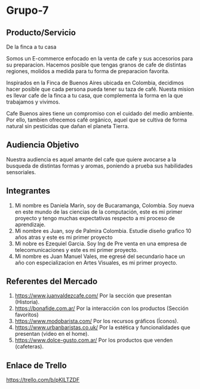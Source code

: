 # Grupo-7

## Producto/Servicio
De la finca a tu casa

Somos un E-commerce enfocado en la venta de cafe y sus accesorios para su preparacion. Hacemos posible que tengas granos de cafe de distintas regiones, molidos a medida para tu forma de preparacion favorita. 

Inspirados en la Finca de Buenos Aires ubicada en Colombia, decidimos hacer posible que cada persona pueda tener su taza de café. Nuesta mision es llevar cafe de la finca a tu casa, que complementa la forma en la que trabajamos y vivimos.

Cafe Buenos aires tiene un compromiso con el cuidado del medio ambiente. Por ello, tambien ofrecemos café orgánico, aquel que se cultiva de forma natural sin pesticidas que dañan el planeta Tierra.


## Audiencia Objetivo
Nuestra audiencia es aquel amante del cafe que quiere avocarse a la busqueda de distintas formas y aromas, poniendo a prueba sus habilidades sensoriales. 

## Integrantes 
1. Mi nombre es Daniela Marín, soy de Bucaramanga, Colombia. Soy nueva en este mundo de las ciencias de la computación, este es mi primer proyecto y tengo muchas expectativas respecto a mi proceso de aprendizaje. 
2. Mi nombre es Juan, soy de Palmira Colombia. Estudie diseño grafico 10 años atras  y este es mi primer proyecto
3. Mi nobre es Ezequiel Garcia. Soy Ing de Pre venta en una empresa de telecomunicaciones y este es mi primer proyecto.
4. Mi nombre es Juan Manuel Vales, me egresé del secundario hace un año con especializacion en Artes Visuales, es mi primer proyecto.

## Referentes del Mercado
1. https://www.juanvaldezcafe.com/ Por la sección que presentan (Historia).
2. https://bonafide.com.ar/ Por la interacción con los productos (Sección favoritos)
3. https://www.modobarista.com/ Por los recursos gráficos (Íconos).
4. https://www.urbanbaristas.co.uk/  Por la estética y funcionalidades que presentan (video en el home).
5. https://www.dolce-gusto.com.ar/ Por los productos que venden (cafeteras). 


## Enlace de Trello
https://trello.com/b/pKILTZDF